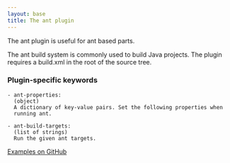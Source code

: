 ```yaml
---
layout: base
title: The ant plugin
---
```


The ant plugin is useful for ant based parts.

The ant build system is commonly used to build Java projects.
The plugin requires a build.xml in the root of the source tree.

### Plugin-specific keywords

    - ant-properties:
      (object)
      A dictionary of key-value pairs. Set the following properties when
      running ant.

    - ant-build-targets:
      (list of strings)
      Run the given ant targets.

[Examples on GitHub](https://github.com/search?o=desc&q=filename%3Asnapcraft.yaml+%22plugin%3A+ant%22+&s=indexed&type=Code&utf8=%E2%9C%93)
